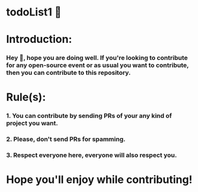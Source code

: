 # todoList1 📃

# Introduction:
### Hey 👋, hope you are doing well. If you're looking to contribute for any open-source event or as usual you want to contribute, then you can contribute to this repository.

# Rule(s):
### 1. You can contribute by sending PRs of your any kind of project you want.
### 2. Please, don't send PRs for spamming.
### 3. Respect everyone here, everyone will also respect you.

# Hope you'll enjoy while contributing!
